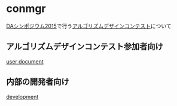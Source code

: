 # conmgr

[DAシンポジウム2015](http://www.ipsj.or.jp/kenkyukai/event/s-da2015.html)で行う[アルゴリズムデザインコンテスト](http://www.sig-sldm.org/designcontest.html)について

## アルゴリズムデザインコンテスト参加者向け

[user document](adc2015.md)

## 内部の開発者向け

[development](adc2015dev.md)
